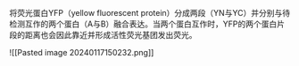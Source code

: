 将荧光蛋白YFP（yellow fluorescent protein）分成两段（YN与YC）并分别与待检测互作的两个蛋白（A与B）融合表达。当两个蛋白互作时，YFP的两个蛋白片段的距离也会因此靠近并形成活性荧光基团发出荧光。

![[Pasted image 20240117150232.png]]
